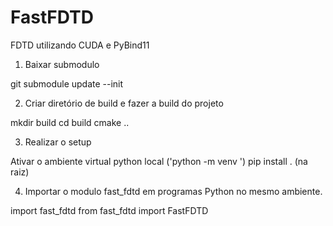 # FastFDTD

FDTD utilizando CUDA e PyBind11

1. Baixar submodulo

git submodule update --init

2. Criar diretório de build e fazer a build do projeto

mkdir build
cd build
cmake ..

3. Realizar o setup 

Ativar o ambiente virtual python local ('python -m venv <directorio>')
pip install . (na raiz)

4. Importar o modulo fast_fdtd em programas Python no mesmo ambiente.

import fast_fdtd
from fast_fdtd import FastFDTD